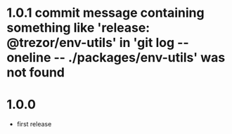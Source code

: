 # 1.0.1  commit message containing something like 'release: @trezor/env-utils' in 'git log --oneline -- ./packages/env-utils' was not found    
# 1.0.0

-   first release
